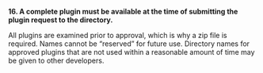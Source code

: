 **16. A complete plugin must be available at the time of submitting the plugin request to the directory.**

All plugins are examined prior to approval, which is why a zip file is required. Names cannot be “reserved” for future use. Directory names for approved plugins that are not used within a reasonable amount of time may be given to other developers.
